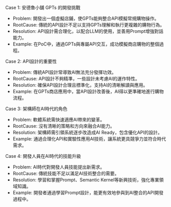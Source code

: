 Case 1: 安德魯小舖 GPTs 的開發挑戰
- Problem: 開發出一個虛擬店鋪，使GPTs能夠整合API模擬常規購物操作。
- RootCause: 傳統的API設計不足以支持GPTs理解和執行更複雜的購物行為。
- Resolution: API設計需合理化，以配合LLM的使用，並善用Prompt增強對話能力。
- Example: 在PoC中，通過GPTs與專屬API交互，成功模擬商店購物的整個過程。

Case 2: API設計的重要性
- Problem: 傳統API設計常導致AI無法充分發揮功效。
- RootCause: API設計不夠精準，一些設計未考慮AI的運作特性。
- Resolution: 確保API設計合理且標準化，支持AI的清晰解讀與應用。
- Example: 在GPTs商店應用中，當API設計改善後，AI得以更準確地進行購物流程。

Case 3: 架構師在AI時代的角色
- Problem: 軟體系統需快速適應AI帶來的變革。
- RootCause: 沒有清晰的策略和方向來融合AI能力。
- Resolution: 架構師需引領系統逐步改造成AI Ready，包含優化API的設計。
- Example: 通過合理化API和實驗性應用AI技術，讓系統更具競爭力並符合時代需求。

Case 4: 開發人員在AI時代的技能升級
- Problem: AI時代對開發人員技能提出新需求。
- RootCause: 傳統技能不足以滿足AI技術整合的需要。
- Resolution: 學習和掌握Prompt、Semantic Kernel等新興技術，強化專業領域知識。
- Example: 開發者通過學習Prompt設計，能更有效地參與到AI整合的API開發過程中。